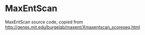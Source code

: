 # MaxEntScan
MaxEntScan source code, copied from http://genes.mit.edu/burgelab/maxent/Xmaxentscan_scoreseq.html

